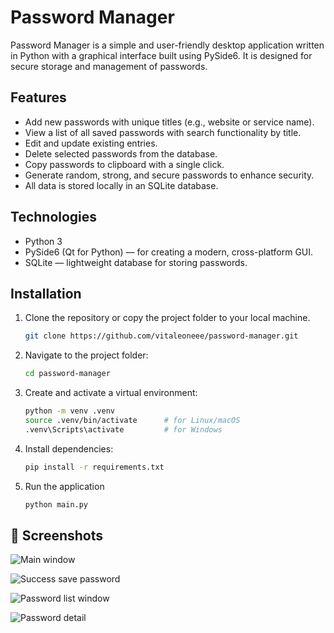 # Password Manager

Password Manager is a simple and user-friendly desktop application written in Python with a graphical interface built
using PySide6. It is designed for secure storage and management of passwords.

## Features

- Add new passwords with unique titles (e.g., website or service name).
- View a list of all saved passwords with search functionality by title.
- Edit and update existing entries.
- Delete selected passwords from the database.
- Copy passwords to clipboard with a single click.
- Generate random, strong, and secure passwords to enhance security.
- All data is stored locally in an SQLite database.

## Technologies

* Python 3
* PySide6 (Qt for Python) — for creating a modern, cross-platform GUI.
* SQLite — lightweight database for storing passwords.

## Installation

1. Clone the repository or copy the project folder to your local machine.
    ```bash
    git clone https://github.com/vitaleoneee/password-manager.git

2. Navigate to the project folder:
   ```bash
   cd password-manager
3. Create and activate a virtual environment:
    ```bash
   python -m venv .venv
   source .venv/bin/activate      # for Linux/macOS
    .venv\Scripts\activate         # for Windows
4. Install dependencies:
   ```bash
   pip install -r requirements.txt
5. Run the application
    ```bash
   python main.py

## 📸 Screenshots

![Main window](screenshots/main-window.png)

![Success save password](screenshots/password_save.png)

![Password list window](screenshots/passwords_list.png)

![Password detail](screenshots/password_detail.png)